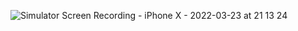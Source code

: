 
![Simulator Screen Recording - iPhone X - 2022-03-23 at 21 13 24](https://user-images.githubusercontent.com/47206155/159761478-e372e2cd-ba0d-4a2e-85d2-93492bba2cca.gif)
